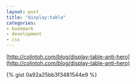 ```yaml
---
layout: post
title: "display:table"
categories:
- bookmark
- development
- css
---
```


[http://colintoh.com/blog/display-table-anti-hero](http://colintoh.com/blog/display-table-anti-hero)

{% gist 0a92a25bb3f3481544e9 %}